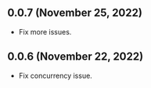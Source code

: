 ## 0.0.7 (November 25, 2022)

* Fix more issues.

## 0.0.6 (November 22, 2022)

* Fix concurrency issue.
